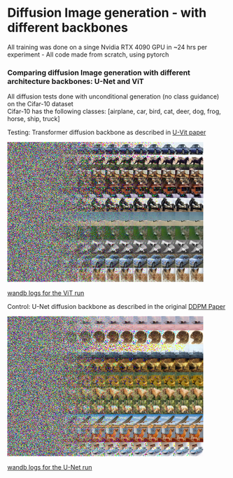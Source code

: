# Diffusion Image generation - with different backbones

All training was done on a singe Nvidia RTX 4090 GPU in ~24 hrs per experiment - All code made from scratch, using pytorch

### Comparing diffusion Image generation with different architecture backbones: U-Net and ViT 

All diffusion tests done with unconditional generation (no class guidance) on the Cifar-10 dataset \
Cifar-10 has the following classes: [airplane, car, bird, cat, deer, dog, frog, horse, ship, truck]

Testing: Transformer diffusion backbone as described in [U-Vit paper](https://arxiv.org/abs/2209.12152)

![image](wandb/ddpm_result.png)

[wandb logs for the ViT run](https://wandb.ai/xhinrichsen/U-VIT-S-2%20Unconditional%20Cifar10/overview?workspace=user-xhinrichsen)

Control: U-Net diffusion backbone as described in the original [DDPM Paper](https://arxiv.org/abs/2006.11239)

![image](wandb/unet_ddpm_result.png)

[wandb logs for the U-Net run](https://wandb.ai/xhinrichsen/DDIM,%20cosine%20beta%20schedule,%20clamping%20x0%20preds%20to%20[-1,1]/overview?workspace=user-xhinrichsen)
